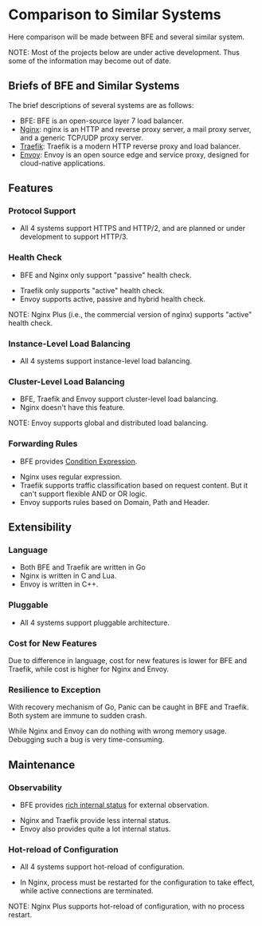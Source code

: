 # Comparison to Similar Systems

Here comparison will be made between BFE and several similar system.

NOTE: Most of the projects below are under active development. Thus some of the information may become out of date.

## Briefs of BFE and Similar Systems

The brief descriptions of several systems are as follows:

- BFE: BFE is an open-source layer 7 load balancer.
- [Nginx](http://nginx.org/en/): nginx is an HTTP and reverse proxy server, a mail proxy server, and a generic TCP/UDP proxy server.
- [Traefik](https://github.com/containous/traefik): Traefik is a modern HTTP reverse proxy and load balancer.
- [Envoy](https://www.envoyproxy.io/): Envoy is an open source edge and service proxy, designed for cloud-native applications.

## Features

### Protocol Support

- All 4 systems support HTTPS and HTTP/2, and are planned or under development to support HTTP/3.

### Health Check

+ BFE and Nginx only support "passive" health check.

- Traefik only supports "active" health check.
- Envoy supports active, passive and hybrid health check.

NOTE: Nginx Plus (i.e., the commercial version of nginx) supports "active" health check.

### Instance-Level Load Balancing

+ All 4 systems support instance-level load balancing.

### Cluster-Level Load Balancing

- BFE, Traefik and Envoy support cluster-level load balancing.
- Nginx doesn't have this feature.

NOTE: Envoy supports global and distributed load balancing.

### Forwarding Rules

+ BFE provides [Condition Expression](https://www.bfe-networks.net/en_us/condition/condition_grammar/).

- Nginx uses regular expression.
- Traefik supports traffic classification based on request content. But it can't support flexible AND or OR logic.
- Envoy supports rules based on Domain, Path and Header.

## Extensibility

### Language

- Both BFE and Traefik are written in Go
- Nginx is written in C and Lua.
- Envoy is written in C++.

### Pluggable

+ All 4 systems support pluggable architecture.

### Cost for New Features

Due to difference in language, cost for new features is lower for BFE and Traefik, while cost is higher for Nginx and Envoy.

### Resilience to Exception

With recovery mechanism of Go, Panic can be caught in BFE and Traefik. Both system are immune to sudden crash.

While Nginx and Envoy can do nothing with wrong memory usage. Debugging such a bug is very time-consuming.

## Maintenance

### Observability

+ BFE provides [rich internal status](https://www.bfe-networks.net/en_us/operation/monitor/) for external observation.

- Nginx and Traefik provide less internal status.
- Envoy also provides quite a lot internal status.

### Hot-reload of Configuration

+ All 4 systems support hot-reload of configuration.

- In Nginx, process must be restarted for the configuration to take effect, while active connections are terminated.

NOTE: Nginx Plus supports hot-reload of configuration, with no process restart.

